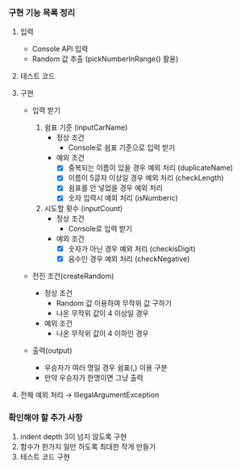 ### 구현 기능 목록 정리
1. 입력
    - Console API 입력 
    - Random 값 추출 (pickNumberInRange() 활용)
   
2. 테스트 코드
3. 구현 
    - 입력 받기
      1. 쉼표 기준 (inputCarName)
          - 정상 조건
              - Console로 쉼표 기준으로 입력 받기
          - 예외 조건
            - [X] 중복되는 이름이 있을 경우 예외 처리 (duplicateName)
            - [X] 이름이 5글자 이상일 경우 예외 처리 (checkLength)
            - [X] 쉼표를 안 넣었을 경우 예외 처리
            - [X] 숫자 입력시 예외 처리 (isNumberic)

      2. 시도할 횟수 (inputCount)
         - 정상 조건
             - Console로 입력 받기
         - 예외 조건
             - [X] 숫자가 아닌 경우 예외 처리 (checkisDigit)
             - [X] 음수인 경우 예외 처리 (checkNegative)

   - 전진 조건(createRandom)
     - 정상 조건
       - Random 값 이용하여 무작위 값 구하기
       - 나온 무작위 값이 4 이상일 경우
     - 예외 조건
        - 나온 무작위 값이 4 이하인 경우

   - 출력(output)
     - 우승자가 여러 명일 경우 쉼표(,) 이용 구분
     - 만약 우승자가 한명이면 그냥 출력
     
4. 전체 예외 처리 → IllegalArgumentException


### 확인해야 할 추가 사항
1. indent depth 3이 넘지 않도록 구현
2. 함수가 한가지 일만 하도록 최대한 작게 만들기
3. 테스트 코드 구현